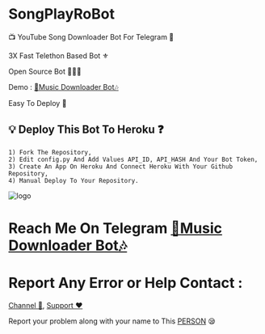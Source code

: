 # SongPlayRoBot

📺 YouTube Song Downloader Bot For Telegram 🔮

3X Fast Telethon Based Bot ⚜

Open Source Bot 👨🏻‍💻

Demo : [🎸Music Downloader Bot🎶](https:t.me/MusicDownloadersBot)

Easy To Deploy 🤗

## 💡 Deploy This Bot To Heroku ❓️
```
1) Fork The Repository,
2) Edit config.py And Add Values API_ID, API_HASH And Your Bot Token,
3) Create An App On Heroku And Connect Heroku With Your Github Repository, 
4) Manual Deploy To Your Repository. 
```
![logo](https://telegra.ph/file/9d337b3414bbf8e39ba79.jpg)
# Reach Me On Telegram [🎸Music Downloader Bot🎶](https:t.me/MusicDownloadersBot)

# Report Any Error or Help Contact :
[Channel 💬](https://t.me/PremiumAppsAndModAppsFreeChannel), 
[Support ❤️](https://t.me/PremiumAppsAndModAppsFreeGroup) 

Report your problem along with your name to This [PERSON](https://t.me/RJSobujKhan) 😪
